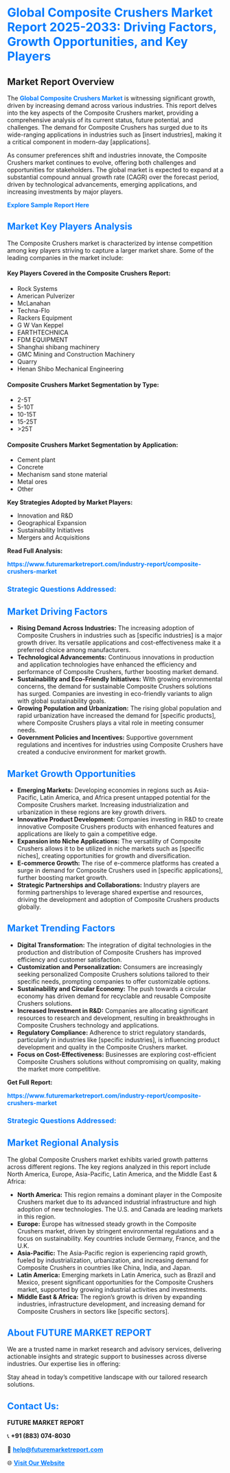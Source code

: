 <h1 style="color: #007BFF;">Global Composite Crushers Market Report 2025-2033: Driving Factors, Growth Opportunities, and Key Players</h1>

<section id="overview">
<h2>Market Report Overview</h2>
<p>The <a href="https://www.futuremarketreport.com/industry-report/composite-crushers-market" style="color: #007BFF; text-decoration: none;"><strong>Global Composite Crushers Market</strong></a> is witnessing significant growth, driven by increasing demand across various industries. This report delves into the key aspects of the Composite Crushers market, providing a comprehensive analysis of its current status, future potential, and challenges. The demand for Composite Crushers has surged due to its wide-ranging applications in industries such as [insert industries], making it a critical component in modern-day [applications].</p>
<p>As consumer preferences shift and industries innovate, the Composite Crushers market continues to evolve, offering both challenges and opportunities for stakeholders. The global market is expected to expand at a substantial compound annual growth rate (CAGR) over the forecast period, driven by technological advancements, emerging applications, and increasing investments by major players.</p>
</section>

<section id="overview">
<p><a href="https://www.futuremarketreport.com/request-sample/reportId=86232" style="color: #007BFF; text-decoration: none;"><strong>Explore Sample Report Here</strong></a></p>
</section>

<section id="key-players">
<h2 style="color: #007BFF;">Market Key Players Analysis</h2>
<p>The Composite Crushers market is characterized by intense competition among key players striving to capture a larger market share. Some of the leading companies in the market include:</p>
<h4>Key Players Covered in the Composite Crushers Report:</h4>
<ul><li>Rock Systems</li><li>American Pulverizer</li><li>McLanahan</li><li>Techna-Flo</li><li>Rackers Equipment</li><li>G W Van Keppel</li><li>EARTHTECHNICA</li><li>FDM EQUIPMENT</li><li>Shanghai shibang machinery</li><li>GMC Mining and Construction Machinery</li><li>Quarry</li><li>Henan Shibo Mechanical Engineering</li></ul>
<h4>Composite Crushers Market Segmentation by Type:</h4>
<ul><li>2-5T</li><li>5-10T</li><li>10-15T</li><li>15-25T</li><li>&gt;25T</li></ul>

<h4>Composite Crushers Market Segmentation by Application:</h4>
<ul><li>Cement plant</li><li>Concrete</li><li>Mechanism sand stone material</li><li>Metal ores</li><li>Other</li></ul>
<p><strong>Key Strategies Adopted by Market Players:</strong></p>
<ul>
<li>Innovation and R&D</li>
<li>Geographical Expansion</li>
<li>Sustainability Initiatives</li>
<li>Mergers and Acquisitions</li>
</ul>
</section>

<section>
<p><strong>Read Full Analysis: </strong></p><a href="https://www.futuremarketreport.com/industry-report/composite-crushers-market" style="color: #007BFF; text-decoration: none;"><strong>https://www.futuremarketreport.com/industry-report/composite-crushers-market</strong></a>
<h3 style="color: #007BFF;">Strategic Questions Addressed:</h3>
</section>

<section id="driving-factors">
<h2 style="color: #007BFF;">Market Driving Factors</h2>
<ul>
<li><strong>Rising Demand Across Industries:</strong> The increasing adoption of Composite Crushers in industries such as [specific industries] is a major growth driver. Its versatile applications and cost-effectiveness make it a preferred choice among manufacturers.</li>
<li><strong>Technological Advancements:</strong> Continuous innovations in production and application technologies have enhanced the efficiency and performance of Composite Crushers, further boosting market demand.</li>
<li><strong>Sustainability and Eco-Friendly Initiatives:</strong> With growing environmental concerns, the demand for sustainable Composite Crushers solutions has surged. Companies are investing in eco-friendly variants to align with global sustainability goals.</li>
<li><strong>Growing Population and Urbanization:</strong> The rising global population and rapid urbanization have increased the demand for [specific products], where Composite Crushers plays a vital role in meeting consumer needs.</li>
<li><strong>Government Policies and Incentives:</strong> Supportive government regulations and incentives for industries using Composite Crushers have created a conducive environment for market growth.</li>
</ul>
</section>

<section id="growth-opportunities">
<h2 style="color: #007BFF;">Market Growth Opportunities</h2>
<ul>
<li><strong>Emerging Markets:</strong> Developing economies in regions such as Asia-Pacific, Latin America, and Africa present untapped potential for the Composite Crushers market. Increasing industrialization and urbanization in these regions are key growth drivers.</li>
<li><strong>Innovative Product Development:</strong> Companies investing in R&D to create innovative Composite Crushers products with enhanced features and applications are likely to gain a competitive edge.</li>
<li><strong>Expansion into Niche Applications:</strong> The versatility of Composite Crushers allows it to be utilized in niche markets such as [specific niches], creating opportunities for growth and diversification.</li>
<li><strong>E-commerce Growth:</strong> The rise of e-commerce platforms has created a surge in demand for Composite Crushers used in [specific applications], further boosting market growth.</li>
<li><strong>Strategic Partnerships and Collaborations:</strong> Industry players are forming partnerships to leverage shared expertise and resources, driving the development and adoption of Composite Crushers products globally.</li>
</ul>
</section>

<section id="trending-factors">
<h2 style="color: #007BFF;">Market Trending Factors</h2>
<ul>
<li><strong>Digital Transformation:</strong> The integration of digital technologies in the production and distribution of Composite Crushers has improved efficiency and customer satisfaction.</li>
<li><strong>Customization and Personalization:</strong> Consumers are increasingly seeking personalized Composite Crushers solutions tailored to their specific needs, prompting companies to offer customizable options.</li>
<li><strong>Sustainability and Circular Economy:</strong> The push towards a circular economy has driven demand for recyclable and reusable Composite Crushers solutions.</li>
<li><strong>Increased Investment in R&D:</strong> Companies are allocating significant resources to research and development, resulting in breakthroughs in Composite Crushers technology and applications.</li>
<li><strong>Regulatory Compliance:</strong> Adherence to strict regulatory standards, particularly in industries like [specific industries], is influencing product development and quality in the Composite Crushers market.</li>
<li><strong>Focus on Cost-Effectiveness:</strong> Businesses are exploring cost-efficient Composite Crushers solutions without compromising on quality, making the market more competitive.</li>
</ul>
</section>

<section>
<p><strong>Get Full Report: </strong></p><a href="https://www.futuremarketreport.com/industry-report/composite-crushers-market" style="color: #007BFF; text-decoration: none;"><strong>https://www.futuremarketreport.com/industry-report/composite-crushers-market</strong></a>
<h3 style="color: #007BFF;">Strategic Questions Addressed:</h3>
</section>


<section id="regional-analysis">
<h2 style="color: #007BFF;">Market Regional Analysis</h2>
<p>The global Composite Crushers market exhibits varied growth patterns across different regions. The key regions analyzed in this report include North America, Europe, Asia-Pacific, Latin America, and the Middle East & Africa:</p>
<ul>
<li><strong>North America:</strong> This region remains a dominant player in the Composite Crushers market due to its advanced industrial infrastructure and high adoption of new technologies. The U.S. and Canada are leading markets in this region.</li>
<li><strong>Europe:</strong> Europe has witnessed steady growth in the Composite Crushers market, driven by stringent environmental regulations and a focus on sustainability. Key countries include Germany, France, and the U.K.</li>
<li><strong>Asia-Pacific:</strong> The Asia-Pacific region is experiencing rapid growth, fueled by industrialization, urbanization, and increasing demand for Composite Crushers in countries like China, India, and Japan.</li>
<li><strong>Latin America:</strong> Emerging markets in Latin America, such as Brazil and Mexico, present significant opportunities for the Composite Crushers market, supported by growing industrial activities and investments.</li>
<li><strong>Middle East & Africa:</strong> The region’s growth is driven by expanding industries, infrastructure development, and increasing demand for Composite Crushers in sectors like [specific sectors].</li>
</ul>
</section>

<footer>
<h2 style="color: #007BFF;">About FUTURE MARKET REPORT</h2>
<p>We are a trusted name in market research and advisory services, delivering actionable insights and strategic support to businesses across diverse industries. Our expertise lies in offering:</p>

<p>Stay ahead in today’s competitive landscape with our tailored research solutions.</p>

<h2 style="color: #007BFF;">Contact Us:</h2>
<p><strong>FUTURE MARKET REPORT</strong></p>
<p>📞 <strong>+91 (883) 074-8030</strong></p>
<p>📧 <strong><a href="mailto:help@futuremarketreport.com" style="color: #007BFF;">help@futuremarketreport.com</a></strong></p>
<p>🌐 <strong><a href="https://www.futuremarketreport.com/" style="color: #007BFF;">Visit Our Website</a></strong></p>
</footer>